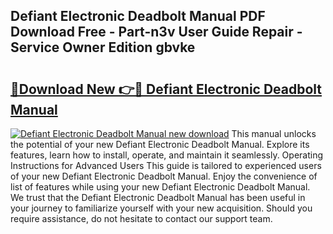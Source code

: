 ## Defiant Electronic Deadbolt Manual PDF Download Free - Part-n3v User Guide Repair - Service Owner Edition gbvke

# <h2><a href="http://bc16248.oget.top/?id=Defiant+Electronic+Deadbolt+Manual">🔗Download New 👉🔴 Defiant Electronic Deadbolt Manual</a></h2>

[![Defiant Electronic Deadbolt Manual new download](https://i.imgur.com/5g1atiW.png)](http://bc16248.oget.top/?id=Defiant+Electronic+Deadbolt+Manual)
This manual unlocks the potential of your new Defiant Electronic Deadbolt Manual. Explore its features, learn how to install, operate, and maintain it seamlessly. Operating Instructions for Advanced Users This guide is tailored to experienced users of your new Defiant Electronic Deadbolt Manual. Enjoy the convenience of list of features while using your new Defiant Electronic Deadbolt Manual. We trust that the Defiant Electronic Deadbolt Manual has been useful in your journey to familiarize yourself with your new acquisition. Should you require assistance, do not hesitate to contact our support team.
